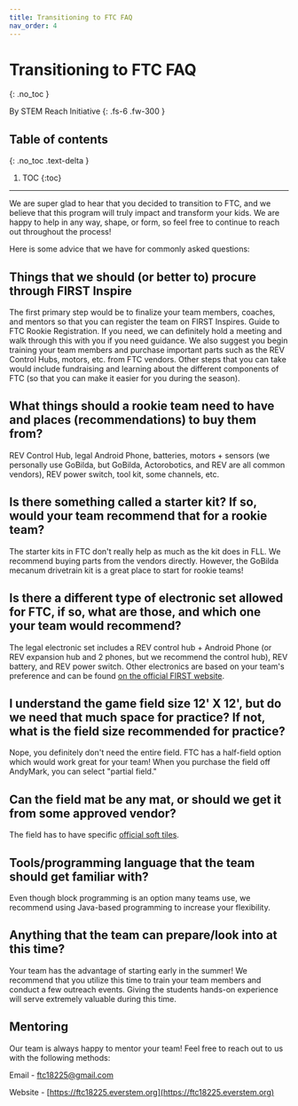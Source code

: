 ```yaml
---
title: Transitioning to FTC FAQ
nav_order: 4
---
```

# Transitioning to FTC FAQ
{: .no_toc }

By STEM Reach Initiative
{: .fs-6 .fw-300 }

## Table of contents
{: .no_toc .text-delta }

1. TOC
{:toc}
---

We are super glad to hear that you decided to transition to FTC, and we believe that this program will truly impact and transform your kids. We are happy to help in any way, shape, or form, so feel free to continue to reach out throughout the process!


Here is some advice that we have for commonly asked questions:

## Things that we should (or better to) procure through FIRST Inspire

The first primary step would be to finalize your team members, coaches, and mentors so that you can register the team on FIRST Inspires. Guide to FTC Rookie Registration. If you need, we can definitely hold a meeting and walk through this with you if you need guidance. We also suggest you begin training your team members and purchase important parts such as the REV Control Hubs, motors, etc. from FTC vendors. Other steps that you can take would include fundraising and learning about the different components of FTC (so that you can make it easier for you during the season).


## What things should a rookie team need to have and places (recommendations) to buy them from?

REV Control Hub, legal Android Phone, batteries, motors + sensors (we personally use GoBilda, but GoBilda, Actorobotics, and REV are all common vendors), REV power switch, tool kit, some channels, etc.


## Is there something called a starter kit? If so, would your team recommend that for a rookie team?

The starter kits in FTC don't really help as much as the kit does in FLL. We recommend buying parts from the vendors directly. However, the GoBilda mecanum drivetrain kit is a great place to start for rookie teams!


## Is there a different type of electronic set allowed for FTC, if so, what are those, and which one your team would recommend?

The legal electronic set includes a REV control hub + Android Phone (or REV expansion hub and 2 phones, but we recommend the control hub), REV battery, and REV power switch. Other electronics are based on your team's preference and can be found [on the official FIRST website](https://www.firstinspires.org/sites/default/files/uploads/resource_library/ftc/legal-illegal-parts-list.pdf).


## I understand the game field size 12' X 12', but do we need that much space for practice? If not, what is the field size recommended for practice?

Nope, you definitely don't need the entire field. FTC has a half-field option which would work great for your team! When you purchase the field off AndyMark, you can select "partial field."


## Can the field mat be any mat, or should we get it from some approved vendor?

The field has to have specific [official soft tiles](https://www.andymark.com/products/soft-tiles-for-first-tech-challenge-field-options?via=Z2lkOi8vYW5keW1hcmsvV29ya2FyZWE6Ok5hdmlnYXRpb246OlNlYXJjaFJlc3VsdHMvJTdCJTIycSUyMiUzQSUyMmZ0YyttYXQlMjIlN0Q).


## Tools/programming language that the team should get familiar with?

Even though block programming is an option many teams use, we recommend using Java-based programming to increase your flexibility.


## Anything that the team can prepare/look into at this time?

Your team has the advantage of starting early in the summer! We recommend that you utilize this time to train your team members and conduct a few outreach events. Giving the students hands-on experience will serve extremely valuable during this time.

## Mentoring
Our team is always happy to mentor your team! Feel free to reach out to us with the following methods:

Email - [ftc18225@gmail.com](mailto:ftc18225@gmail.com)

Website - [https://ftc18225.everstem.org](https://ftc18225.everstem.org)